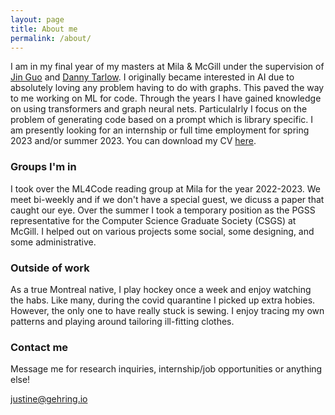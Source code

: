 ```yaml
---
layout: page
title: About me
permalink: /about/
---
```



I am in my final year of my masters at Mila & McGill under the supervision of [Jin Guo](https://www.cs.mcgill.ca/~jguo/) and [Danny Tarlow](https://research.google/people/DannyTarlow/). I originally became interested in AI due to absolutely loving any problem having to do with graphs. This paved the way to me working on ML for code. Through the years I have gained knowledge on using transformers and graph neural nets. Particulalrly I focus on the problem of generating code based on a prompt which is library specific. I am presently looking for an internship or full time employment for spring 2023 and/or summer 2023. You can download my CV [here](https://raw.githubusercontent.com/justine-gehring/justine-gehring.github.io/master/images/Justine_Gehring_CV.pdf). 


### Groups I'm in
I took over the ML4Code reading group at Mila for the year 2022-2023. We meet bi-weekly and if we don't have a special guest, we dicuss a paper that caught our eye. Over the summer I took a temporary position as the PGSS representative for the Computer Science Graduate Society (CSGS) at McGill. I helped out on various projects some social, some designing, and some administrative.

### Outside of work
As a true Montreal native, I play hockey once a week and enjoy watching the habs. Like many, during the covid quarantine I picked up extra hobies. However,  the only one to have really stuck is sewing. I enjoy tracing my own patterns and playing around tailoring ill-fitting clothes. 

### Contact me
Message me for research inquiries, internship/job opportunities or anything else!

[justine@gehring.io](mailto:justine@gehring.io)
